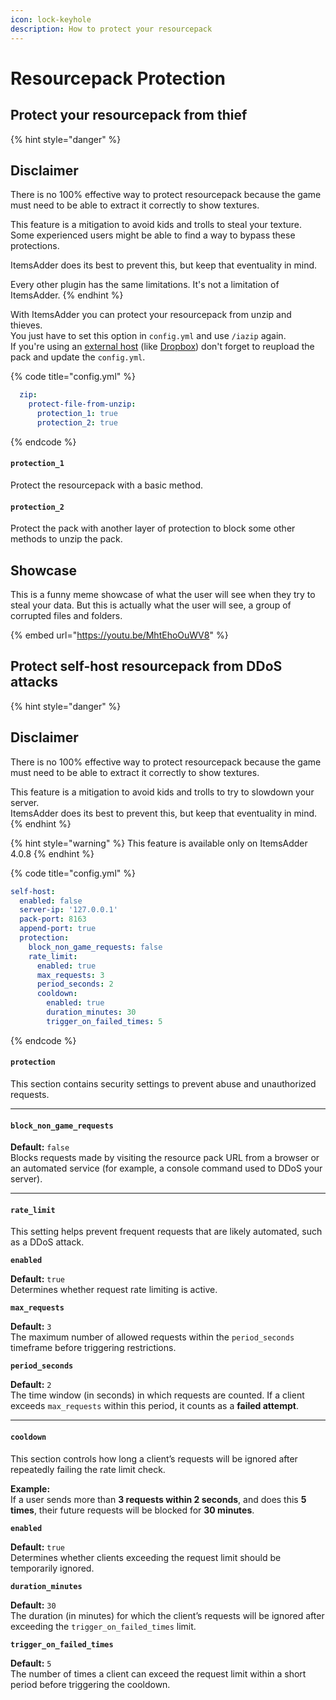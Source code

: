 ```yaml
---
icon: lock-keyhole
description: How to protect your resourcepack
---
```


# Resourcepack Protection

## Protect your resourcepack from thief

{% hint style="danger" %}
## Disclaimer

There is no 100% effective way to protect resourcepack because the game must need to be able to extract it correctly to show textures.

This feature is a mitigation to avoid kids and trolls to steal your texture.\
Some experienced users might be able to find a way to bypass these protections.

ItemsAdder does its best to prevent this, but keep that eventuality in mind.

Every other plugin has the same limitations. It's not a limitation of ItemsAdder.
{% endhint %}

With ItemsAdder you can protect your resourcepack from unzip and thieves.\
You just have to set this option in `config.yml` and use `/iazip` again.\
If you're using an [external host](resourcepack-hosting/) (like [Dropbox](resourcepack-hosting/resourcepack-on-dropbox.md)) don't forget to reupload the pack and update the `config.yml`.

{% code title="config.yml" %}
```yaml
  zip:
    protect-file-from-unzip:
      protection_1: true
      protection_2: true
```
{% endcode %}

#### `protection_1`

Protect the resourcepack with a basic method.

#### `protection_2`

Protect the pack with another layer of protection to block some other methods to unzip the pack.

## Showcase

This is a funny meme showcase of what the user will see when they try to steal your data. But this is actually what the user will see, a group of corrupted files and folders.

{% embed url="https://youtu.be/MhtEhoOuWV8" %}

## Protect self-host resourcepack from DDoS attacks

{% hint style="danger" %}
## Disclaimer

There is no 100% effective way to protect resourcepack because the game must need to be able to extract it correctly to show textures.

This feature is a mitigation to avoid kids and trolls to try to slowdown your server.\
ItemsAdder does its best to prevent this, but keep that eventuality in mind.
{% endhint %}

{% hint style="warning" %}
This feature is available only on ItemsAdder 4.0.8
{% endhint %}

{% code title="config.yml" %}
```yaml
self-host:
  enabled: false
  server-ip: '127.0.0.1'
  pack-port: 8163
  append-port: true
  protection:
    block_non_game_requests: false
    rate_limit:
      enabled: true
      max_requests: 3
      period_seconds: 2
      cooldown:
        enabled: true
        duration_minutes: 30
        trigger_on_failed_times: 5
```
{% endcode %}

#### `protection`

This section contains security settings to prevent abuse and unauthorized requests.

***

#### `block_non_game_requests`

**Default:** `false`\
Blocks requests made by visiting the resource pack URL from a browser or an automated service (for example, a console command used to DDoS your server).

***

#### `rate_limit`

This setting helps prevent frequent requests that are likely automated, such as a DDoS attack.

**`enabled`**

**Default:** `true`\
Determines whether request rate limiting is active.

**`max_requests`**

**Default:** `3`\
The maximum number of allowed requests within the `period_seconds` timeframe before triggering restrictions.

**`period_seconds`**

**Default:** `2`\
The time window (in seconds) in which requests are counted. If a client exceeds `max_requests` within this period, it counts as a **failed attempt**.

***

#### `cooldown`

This section controls how long a client’s requests will be ignored after repeatedly failing the rate limit check.

**Example:**\
If a user sends more than **3 requests within 2 seconds**, and does this **5 times**, their future requests will be blocked for **30 minutes**.

**`enabled`**

**Default:** `true`\
Determines whether clients exceeding the request limit should be temporarily ignored.

**`duration_minutes`**

**Default:** `30`\
The duration (in minutes) for which the client’s requests will be ignored after exceeding the `trigger_on_failed_times` limit.

**`trigger_on_failed_times`**

**Default:** `5`\
The number of times a client can exceed the request limit within a short period before triggering the cooldown.
